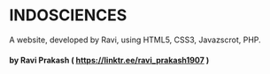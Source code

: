 # INDOSCIENCES
A website, developed by Ravi, using HTML5, CSS3, Javazscrot, PHP.


#### by Ravi Prakash ( https://linktr.ee/ravi_prakash1907 )
